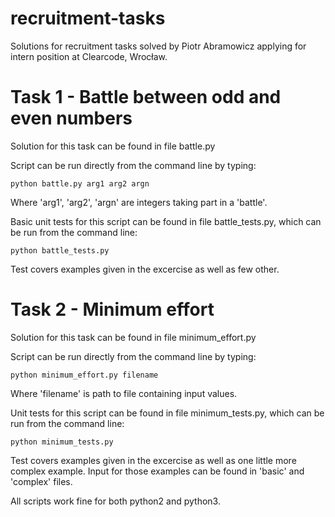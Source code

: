 # recruitment-tasks
Solutions for recruitment tasks solved by Piotr Abramowicz applying for intern position at Clearcode, Wrocław.

# Task 1 - Battle between odd and even numbers

Solution for this task can be found in file battle.py 

Script can be run directly from the command line by typing:

    python battle.py arg1 arg2 argn

Where 'arg1', 'arg2', 'argn' are integers taking part in a 'battle'.

Basic unit tests for this script can be found in file battle_tests.py, which can be run from the command line:

    python battle_tests.py
    
Test covers examples given in the excercise as well as few other.

# Task 2 - Minimum effort

Solution for this task can be found in file minimum_effort.py

Script can be run directly from the command line by typing:

    python minimum_effort.py filename

Where 'filename' is path to file containing input values.

Unit tests for this script can be found in file minimum_tests.py, which can be run from the command line:

    python minimum_tests.py
    
Test covers examples given in the excercise as well as one little more complex example. Input for those examples can be found in 'basic' and 'complex' files.

All scripts work fine for both python2 and python3.
